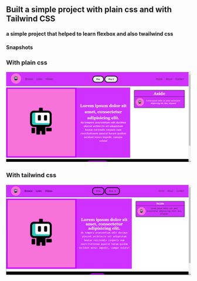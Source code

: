 ## Built a simple project with plain css and with Tailwind CSS


#### a simple project that helped to learn flexbox and also twailwind css

#### Snapshots


### With plain css
![With plain css](./plain.png)


### With tailwind css
![With tailwind css](./tail.png)

